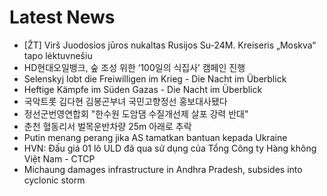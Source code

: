 # Latest News
-  [ŽT] Virš Juodosios jūros nukaltas Rusijos Su-24M. Kreiseris „Moskva“ tapo lėktuvnešiu
-  HD현대오일뱅크, 숲 조성 위한 ‘100일의 식집사’ 캠페인 진행
-  Selenskyj lobt die Freiwilligen im Krieg - Die Nacht im Überblick
-  Heftige Kämpfe im Süden Gazas - Die Nacht im Überblick
-  국악트롯 김다현 김봉곤부녀 국민고향정선 홍보대사됐다
-  정선군번영연합회 "한수원 도암댐 수질개선제 살포 강력 반대"
-  춘천 혈동리서 벌목운반차량 25m 아래로 추락
-  Putin menang perang jika AS tamatkan bantuan kepada Ukraine
-  HVN: Đấu giá 01 lô ULD đã qua sử dụng của Tổng Công ty Hàng không Việt Nam - CTCP
-  Michaung damages infrastructure in Andhra Pradesh, subsides into cyclonic storm
